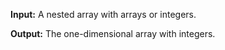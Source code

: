 **Input:** A nested array with arrays or integers. 

**Output:** The one-dimensional array with integers.
